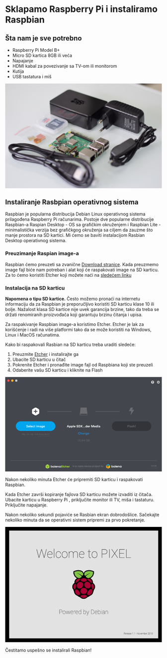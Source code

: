 # Sklapamo Raspberry Pi i instaliramo Raspbian

## Šta nam je sve potrebno
* Raspberry Pi Model B+
* Micro SD kartica 8GB ili veća
* Napajanje
* HDMI kabal za povezivanje sa TV-om ili monitorom
* Kutija
* USB tastatura i miš

![Raspberi](images/DSC_0712.JPG)

## Instaliranje Rasbpian operativnog sistema

Raspbian je popularna distribucija Debian Linux operativnog sistema prilagođena Raspberry Pi računarima. Postoje dve popularne distribucije Raspbian-a Raspian Desktop - OS sa grafičkim okruženjem i Raspbian Lite - minimalistička verzija bez grafičkgog okruženja sa ciljem da zauzme što manje prostora na SD kartici. Mi ćemo se baviti instalacijom Rasbian Desktop operativnog sistema.


### Preuzimanje Raspian image-a

Raspbian ćemo preuzeti sa zvanične [Download stranice](https://www.raspberrypi.org/downloads/). Kada preuzmemo image fajl biće nam potreban i alat koji će raspakovati image na SD karticu. Za to ćemo koristiti Etcher koji možete naći na [sledećem linku](https://www.balena.io/etcher/)

### Instalacija na SD karticu

**Napomena o tipu SD kartice.** Često možemo pronaći na internetu informaciju da za Raspbian je preporučljivo koristiti SD karticu klase 10 ili bolje. Nažalost klasa SD kartice nije uvek garancija brzine, tako da treba se držati renomiranih proizvođača koji garantuju brzinu čitanja i upisa.

Za raspakivanje Raspbian image-a koristimo Etcher. Etcher je lak za korišćenje i radi na više platformi tako da se može koristiti na Windows, Linux i MacOS računatima.

Kako bi raspakovali Rasbian na SD karticu treba uraditi sledeće:
1. Preuzmite [Etcher](https://www.balena.io/etcher/) i instalirajte ga
2. Ubacite SD karticu u čitač
3. Pokrenite Etcher i pronađite image fajl od Raspbiana koji ste preuzeli
4. Odaberite vašu SD karticu i kliknite na Flash

![Etcher](images/Etcher.png)

Nakon nekoliko minuta Etcher će pripremiti SD karticu i raspakovati Raspbian.

Kada Etcher završi kopiranje fajlova SD karticu možete izvaditi iz čitača. Ubacite karticu u Raspberry Pi , priključite monitor ili TV, miša i tastaturu. Priključite napajanje.

Nakon nekoliko sekundi pojaviće se Rasbian ekran dobrodošlice. Sačekajte nekoliko minuta da se operativni sistem pripremi za prvo pokretanje.

![Welcome](images/RasbianWelcome.png)

Čestitamo uspešno se instalirali Raspbian!
